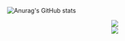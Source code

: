 ![Anurag's GitHub stats](https://github-readme-stats.vercel.app/api?username=AshenOneme&show_icons=true&theme=radical)  
<div align="center"> <img src="https://visitor-badge.glitch.me/badge?page_id=sun0225SUN" /> </div>  
<div align="center"> <img src="https://github-profile-trophy.vercel.app/?username=AshenOneme" /> </div>
